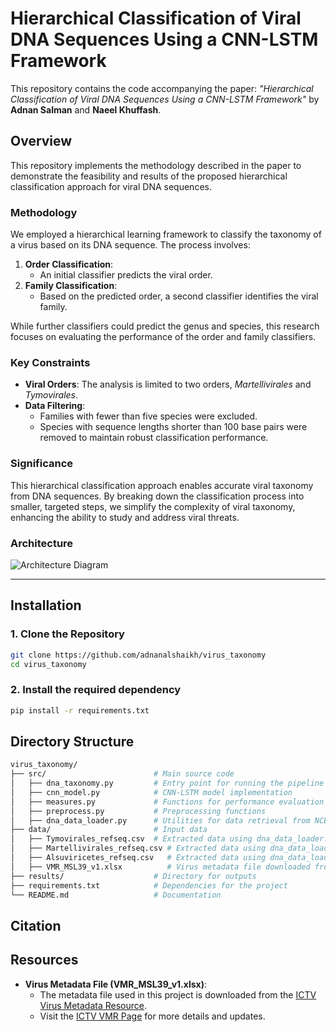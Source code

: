 # Hierarchical Classification of Viral DNA Sequences Using a CNN-LSTM Framework

This repository contains the code accompanying the paper:
*"Hierarchical Classification of Viral DNA Sequences Using a CNN-LSTM Framework"* by **Adnan Salman** and **Naeel Khuffash**.

## Overview
This repository implements the methodology described in the paper to demonstrate the feasibility and results of the proposed hierarchical classification approach for viral DNA sequences.

### **Methodology**
We employed a hierarchical learning framework to classify the taxonomy of a virus based on its DNA sequence. The process involves:

1. **Order Classification**:
   - An initial classifier predicts the viral order.
2. **Family Classification**:
   - Based on the predicted order, a second classifier identifies the viral family.

While further classifiers could predict the genus and species, this research focuses on evaluating the performance of the order and family classifiers.

### **Key Constraints**
- **Viral Orders**: The analysis is limited to two orders, *Martellivirales* and *Tymovirales*.
- **Data Filtering**:
  - Families with fewer than five species were excluded.
  - Species with sequence lengths shorter than 100 base pairs were removed to maintain robust classification performance.

### **Significance**
This hierarchical classification approach enables accurate viral taxonomy from DNA sequences. By breaking down the classification process into smaller, targeted steps, we simplify the complexity of viral taxonomy, enhancing the ability to study and address viral threats.

### **Architecture**
![Architecture Diagram](https://github.com/user-attachments/assets/6cae7b69-c875-4e23-916c-940f574fc678)

---

## **Installation**

### **1. Clone the Repository**
```bash
git clone https://github.com/adnanalshaikh/virus_taxonomy
cd virus_taxonomy
```
### **2. Install the required dependency**
```bash
pip install -r requirements.txt
```

## **Directory Structure**
```bash
virus_taxonomy/
├── src/                        # Main source code
│   ├── dna_taxonomy.py         # Entry point for running the pipeline
│   ├── cnn_model.py            # CNN-LSTM model implementation
│   ├── measures.py             # Functions for performance evaluation
│   ├── preprocess.py           # Preprocessing functions
│   ├── dna_data_loader.py      # Utilities for data retrieval from NCBI
├── data/                       # Input data
│   ├── Tymovirales_refseq.csv  # Extracted data using dna_data_loader.py
│   ├── Martellivirales_refseq.csv # Extracted data using dna_data_loader.py
│   ├── Alsuviricetes_refseq.csv   # Extracted data using dna_data_loader.py
│   ├── VMR_MSL39_v1.xlsx          # Virus metadata file downloaded from ICTV (https://ictv.global/vmr)
├── results/                    # Directory for outputs
├── requirements.txt            # Dependencies for the project
└── README.md                   # Documentation
```

## **Citation**
<!--
If you use this code or methodology in your work, please cite the following paper:
Salman, A., & Khuffash, N. (2024). Hierarchical Classification of Viral DNA Sequences Using a CNN-LSTM Framework.
-->

## **Resources**

- **Virus Metadata File (VMR_MSL39_v1.xlsx)**:
  - The metadata file used in this project is downloaded from the [ICTV Virus Metadata Resource](https://ictv.global/vmr).
  - Visit the [ICTV VMR Page](https://ictv.global/vmr) for more details and updates.

